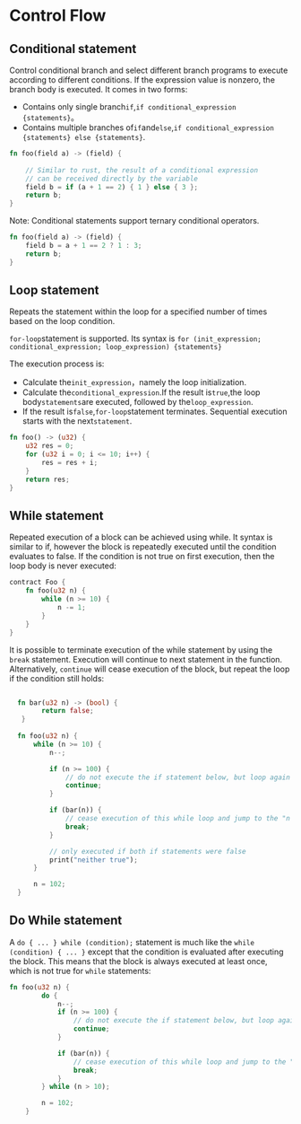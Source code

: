 # Control Flow

## Conditional statement

Control conditional branch and select different branch programs to execute according to different conditions. If the expression value is nonzero, the branch body is executed. It comes in two forms:

* Contains only single branch`if`,`if conditional_expression {statements}`。
* Contains multiple branches of`if`and`else`,`if conditional_expression {statements} else {statements}`.

```rust
fn foo(field a) -> (field) {
    
    // Similar to rust, the result of a conditional expression 
    // can be received directly by the variable
    field b = if (a + 1 == 2) { 1 } else { 3 };
    return b;
}
```

Note: Conditional statements support ternary conditional operators.

```rust
fn foo(field a) -> (field) {
    field b = a + 1 == 2 ? 1 : 3;
    return b;
}
```

## Loop statement

Repeats the statement within the loop for a specified number of times based on the loop condition.

`for-loop`statement is supported. Its syntax is `for (init_expression; conditional_expression; loop_expression) {statements}`

The execution process is:

* Calculate the`init_expression`，namely the loop initialization.
* Calculate the`conditional_expression`.If the result is`true`,the loop body`statements`are executed, followed by the`loop_expression`.
* If the result is`false`,`for-loop`statement terminates. Sequential execution starts with the next`statement`.

```rust
fn foo() -> (u32) {
    u32 res = 0;
    for (u32 i = 0; i <= 10; i++) {
        res = res + i;
    }
    return res;
}
```

## While statement

Repeated execution of a block can be achieved using while. It syntax is similar to if, however the block is repeatedly executed until the condition evaluates to false. If the condition is not true on first execution, then the loop body is never executed:

```rust
contract Foo {
    fn foo(u32 n) {
        while (n >= 10) {
            n -= 1;
        }
    }
}
```

It is possible to terminate execution of the while statement by using the `break` statement. Execution will continue to next statement in the function. Alternatively, `continue` will cease execution of the block, but repeat the loop if the condition still holds:

```rust

  fn bar(u32 n) -> (bool) {
        return false;
   }
   
  fn foo(u32 n) {
      while (n >= 10) {
          n--;

          if (n >= 100) {
              // do not execute the if statement below, but loop again
              continue;
          }

          if (bar(n)) {
              // cease execution of this while loop and jump to the "n = 102" statement
              break;
          }

          // only executed if both if statements were false
          print("neither true");
      }

      n = 102;
  }

```

## Do While statement

A `do { ... } while (condition);` statement is much like the `while (condition) { ... }` except that the condition is evaluated after executing the block. This means that the block is always executed at least once, which is not true for `while` statements:

```rust
fn foo(u32 n) {
        do {
            n--;
            if (n >= 100) {
                // do not execute the if statement below, but loop again
                continue;
            }

            if (bar(n)) {
                // cease execution of this while loop and jump to the "n = 102" statement
                break;
            }
        } while (n > 10);

        n = 102;
    }
```
